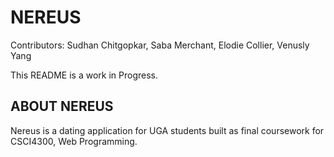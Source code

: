 # NEREUS

Contributors: Sudhan Chitgopkar, Saba Merchant, Elodie Collier, Venusly Yang

This README is a work in Progress.

## ABOUT NEREUS

Nereus is a dating application for UGA students built as final coursework for CSCI4300, Web Programming. 